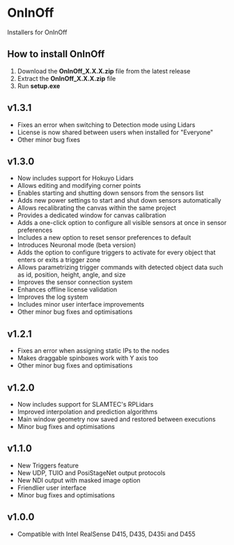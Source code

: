 # OnInOff
Installers for OnInOff

## How to install OnInOff

1. Download the **OnInOff_X.X.X.zip** file from the latest release
2. Extract the **OnInOff_X.X.X.zip** file
3. Run **setup.exe**

## v1.3.1
*   Fixes an error when switching to Detection mode using Lidars
*   License is now shared between users when installed for "Everyone"
*   Other minor bug fixes

## v1.3.0
*	Now includes support for Hokuyo Lidars
*	Allows editing and modifying corner points
*	Enables starting and shutting down sensors from the sensors list
*	Adds new power settings to start and shut down sensors automatically
*	Allows recalibrating the canvas within the same project
*	Provides a dedicated window for canvas calibration
*	Adds a one-click option to configure all visible sensors at once in sensor preferences
*	Includes a new option to reset sensor preferences to default
*	Introduces Neuronal mode (beta version)
*	Adds the option to configure triggers to activate for every object that enters or exits a trigger zone
*	Allows parametrizing trigger commands with detected object data such as id, position, height, angle, and size
*	Improves the sensor connection system
*	Enhances offline license validation
*	Improves the log system
*	Includes minor user interface improvements
*	Other minor bug fixes and optimisations

## v1.2.1
*   Fixes an error when assigning static IPs to the nodes
*   Makes draggable spinboxes work with Y axis too
*   Other minor bug fixes and optimisations

## v1.2.0
*   Now includes support for SLAMTEC's RPLidars
*   Improved interpolation and prediction algorithms
*   Main window geometry now saved and restored between executions
*   Minor bug fixes and optimisations

## v1.1.0
*   New Triggers feature
*   New UDP, TUIO and PosiStageNet output protocols
*   New NDI output with masked image option
*   Friendlier user interface
*   Minor bug fixes and optimisations

## v1.0.0
*   Compatible with Intel RealSense D415, D435, D435i and D455
